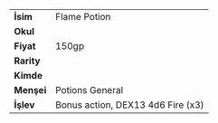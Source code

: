 |  |  |  
|---|---|  
| **İsim** | Flame Potion|  
| **Okul** | |  
| **Fiyat** | 150gp|  
| **Rarity** | |  
| **Kimde** | |  
| **Menşei** | Potions General|  
| **İşlev** | Bonus action, DEX13 4d6 Fire (x3)|  
